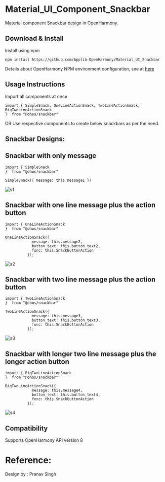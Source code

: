 # Material_UI_Component_Snackbar

Material component Snackbar design in OpenHarmony.

## Download & Install

Install using npm

```npm install https://github.com/Applib-OpenHarmony/Material_UI_Snackbar```

Details about OpenHarmony NPM environment configuration, see at [here](https://gitee.com/openharmony-tpc/docs/blob/master/OpenHarmony_npm_usage.md)

## Usage Instructions

Import all components at once

```ets
import { SimpleSnack, OneLineActionSnack, TwoLineActionSnack, BigTwoLineActionSnack
}  from "@ohos/snackbar"
```

OR Use respective components to create below snackbars as per the need.

## Snackbar Designs: 

## Snackbar with only message
```ets
import { SimpleSnack
}  from "@ohos/snackbar"
```
```ets
SimpleSnack({ message: this.message1 })
```
![s1](https://user-images.githubusercontent.com/84433855/173008655-0f4d33ec-dcf0-4e1c-a9a7-7b48fa0006a2.png)

## Snackbar with one line message plus the action button
```ets
import { OneLineActionSnack
}  from "@ohos/snackbar"
```
```ets
OneLineActionSnack({
            message: this.message2,
            button_text: this.button_text2,
            func: this.SnackButtonAction
          });
```
![s2](https://user-images.githubusercontent.com/84433855/173008731-c6df6d51-66cc-4cf0-bc86-57e0b2b60c62.png)

## Snackbar with two line message plus the action button
```ets
import { TwoLineActionSnack
}  from "@ohos/snackbar"
```
```ets
TwoLineActionSnack({
            message: this.message3,
            button_text: this.button_text3,
            func: this.SnackButtonAction
          });
```
![s3](https://user-images.githubusercontent.com/84433855/173008773-43338d25-e5fb-43c0-8405-704fec24db57.png)

## Snackbar with longer two line message plus the longer action button
```ets
import { BigTwoLineActionSnack
}  from "@ohos/snackbar"
```
```ets
BigTwoLineActionSnack({
            message: this.message4,
            button_text: this.button_text4,
            func: this.SnackButtonAction
          });
```         
![s4](https://user-images.githubusercontent.com/84433855/173008958-96d9c4b5-893c-4213-9143-83e11898741e.png)

## Compatibility
Supports OpenHarmony API version 8

# Reference:

Design by : Pranav Singh
